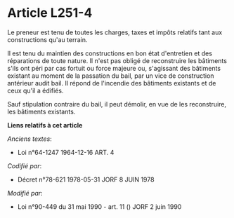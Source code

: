 # Article L251-4

Le preneur est tenu de toutes les charges, taxes et impôts relatifs tant aux constructions qu'au terrain.

Il est tenu du maintien des constructions en bon état d'entretien et des réparations de toute nature. Il n'est pas obligé de
reconstruire les bâtiments s'ils ont péri par cas fortuit ou force majeure ou, s'agissant des bâtiments existant au moment de
la passation du bail, par un vice de construction antérieur audit bail. Il répond de l'incendie des bâtiments existants et de
ceux qu'il a édifiés.

Sauf stipulation contraire du bail, il peut démolir, en vue de les reconstruire, les bâtiments existants.

**Liens relatifs à cet article**

_Anciens textes_:

  - Loi n°64-1247 1964-12-16 ART. 4

_Codifié par_:

  - Décret n°78-621 1978-05-31 JORF 8 JUIN 1978

_Modifié par_:

  - Loi n°90-449 du 31 mai 1990 - art. 11 () JORF 2 juin 1990
